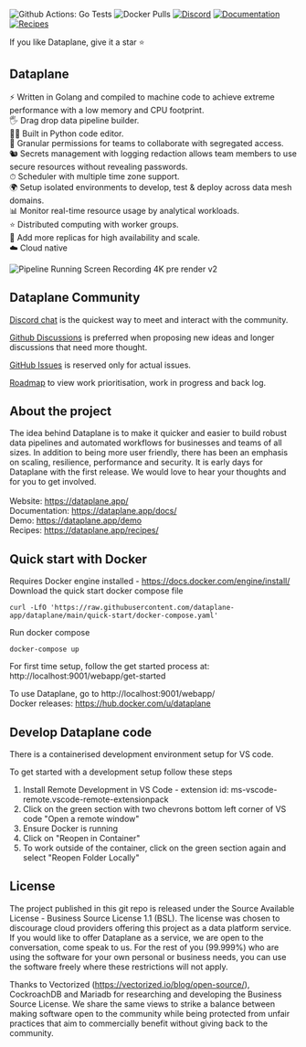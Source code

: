![Github Actions: Go Tests](https://github.com/dataplane-app/dataplane/actions/workflows/main-runtests.yml/badge.svg) 
![Docker Pulls](https://img.shields.io/docker/pulls/dataplane/dataplane-worker-python?label=Docker%20pulls)
[![Discord](https://img.shields.io/discord/1000429753205014528?label=Discord%20chat)](https://discord.gg/Ztu4ASNky8)
[![Documentation](https://img.shields.io/badge/documentation-orange)](https://learn.dataplane.app/create-a-data-pipeline)
[![Recipes](https://img.shields.io/badge/recipes-blue)](https://recipes.dataplane.app/)

If you like Dataplane, give it a star ⭐

## Dataplane
⚡️ Written in Golang and compiled to machine code to achieve extreme performance with a low memory and CPU footprint. <br />
🖐 Drag drop data pipeline builder. <br />
🧑‍💻 Built in Python code editor. <br />
👮 Granular permissions for teams to collaborate with segregated access. <br />
🐿 Secrets management with logging redaction allows team members to use secure resources without revealing passwords. <br />
⏱ Scheduler with multiple time zone support. <br />
🌍 Setup isolated environments to develop, test & deploy across data mesh domains. <br />
📊 Monitor real-time resource usage by analytical workloads. <br />
⭐️ Distributed computing with worker groups. <br />
🌳 Add more replicas for high availability and scale. <br />
☁️ Cloud native  <br />

![Pipeline Running Screen Recording 4K pre render v2](https://user-images.githubusercontent.com/63714857/166139437-3020ac63-7ae6-4265-a301-29e5448451eb.gif)

## Dataplane Community
[Discord chat](https://discord.gg/Ztu4ASNky8) is the quickest way to meet and interact with the community.

[Github Discussions](https://github.com/dataplane-app/dataplane/discussions) is preferred when proposing new ideas and longer discussions that need more thought.

[GitHub Issues](https://github.com/dataplane-app/dataplane/issues) is reserved only for actual issues. 

[Roadmap](https://github.com/orgs/dataplane-app/projects/1/views/1) to view work prioritisation, work in progress and back log.


## About the project
The idea behind Dataplane is to make it quicker and easier to build robust data pipelines and automated workflows for businesses and teams of all sizes. In addition to being more user friendly, there has been an emphasis on scaling, resilience, performance and security. It is early days for Dataplane with the first release. We would love to hear your thoughts and for you to get involved.
<br /><br />
Website: https://dataplane.app/ <br />
Documentation: https://dataplane.app/docs/ <br />
Demo: https://dataplane.app/demo <br />
Recipes: https://dataplane.app/recipes/ <br />


## Quick start with Docker
Requires Docker engine installed - https://docs.docker.com/engine/install/ <br />
Download the quick start docker compose file
```shell
curl -LfO 'https://raw.githubusercontent.com/dataplane-app/dataplane/main/quick-start/docker-compose.yaml'
```
Run docker compose
```shell
docker-compose up
```
For first time setup, follow the get started process at: http://localhost:9001/webapp/get-started <br />

To use Dataplane, go to http://localhost:9001/webapp/ <br />
Docker releases: https://hub.docker.com/u/dataplane <br />


## Develop Dataplane code
There is a containerised development environment setup for VS code.

To get started with a development setup follow these steps
1. Install Remote Development in VS Code - extension id: ms-vscode-remote.vscode-remote-extensionpack
2. Click on the green section with two chevrons bottom left corner of VS code "Open a remote window"
3. Ensure Docker is running
4. Click on "Reopen in Container" 
5. To work outside of the container, click on the green section again and select "Reopen Folder Locally"


## License

The project published in this git repo is released under the Source Available License - Business Source License 1.1 (BSL). The license was chosen to discourage cloud providers offering this project as a data platform service. If you would like to offer Dataplane as a service, we are open to the conversation, come speak to us. For the rest of you (99.999%) who are using the software for your own personal or business needs, you can use the software freely where these restrictions will not apply. 

Thanks to Vectorized (https://vectorized.io/blog/open-source/), CockroachDB and Mariadb for researching and developing the Business Source License. We share the same views to strike a balance between making software open to the community while being protected from unfair practices that aim to commercially benefit without giving back to the community. 
